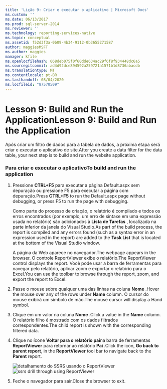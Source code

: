 ```yaml
---
title: 'Lição 9: Criar e executar o aplicativo | Microsoft Docs'
ms.custom: ''
ms.date: 06/13/2017
ms.prod: sql-server-2014
ms.reviewer: ''
ms.technology: reporting-services-native
ms.topic: conceptual
ms.assetid: f52d3f3a-0b09-4b34-9112-0b3655271587
author: maggiesMSFT
ms.author: maggies
manager: kfile
ms.openlocfilehash: 068deb075f0f60dde634ac29f6f8f934448dc6a5
ms.sourcegitcommit: ad4d92dce894592a259721a1571b1d8736abacdb
ms.translationtype: MT
ms.contentlocale: pt-BR
ms.lasthandoff: 08/04/2020
ms.locfileid: "87570509"
---
```

# <a name="lesson-9-build-and-run-the-application"></a><span data-ttu-id="2431b-102">Lesson 9: Build and Run the Application</span><span class="sxs-lookup"><span data-stu-id="2431b-102">Lesson 9: Build and Run the Application</span></span>
  <span data-ttu-id="2431b-103">Após criar um filtro de dados para a tabela de dados, a próxima etapa será criar e executar o aplicativo de site.</span><span class="sxs-lookup"><span data-stu-id="2431b-103">After you create a data filter for the data table, your next step is to build and run the website application.</span></span>

### <a name="to-build-and-run-the-application"></a><span data-ttu-id="2431b-104">Para criar e executar o aplicativo</span><span class="sxs-lookup"><span data-stu-id="2431b-104">To build and run the application</span></span>

1.  <span data-ttu-id="2431b-105">Pressione **CTRL+F5** para executar a página Default.aspx sem depuração ou pressione F5 para executar a página com depuração.</span><span class="sxs-lookup"><span data-stu-id="2431b-105">Press **CTRL+F5** to run the Default.aspx page without debugging, or press F5 to run the page with debugging.</span></span>

     <span data-ttu-id="2431b-106">Como parte do processo de criação, o relatório é compilado e todos os erros encontrados (por exemplo, um erro de sintaxe em uma expressão usada no relatório) são adicionados à **Lista de Tarefas** , localizada na parte inferior da janela do Visual Studio.</span><span class="sxs-lookup"><span data-stu-id="2431b-106">As part of the build process, the report is compiled and any errors found (such as a syntax error in an expression used in the report) are added to the **Task List** that is located at the bottom of the Visual Studio window.</span></span>

     <span data-ttu-id="2431b-107">A página da Web aparece no navegador.</span><span class="sxs-lookup"><span data-stu-id="2431b-107">The webpage appears in the browser.</span></span> <span data-ttu-id="2431b-108">O controle ReportViewer exibe o relatório.</span><span class="sxs-lookup"><span data-stu-id="2431b-108">The ReportViewer control displays the report.</span></span> <span data-ttu-id="2431b-109">Você pode usar a barra de ferramentas para navegar pelo relatório, aplicar zoom e exportar o relatório para o Excel.</span><span class="sxs-lookup"><span data-stu-id="2431b-109">You can use the toolbar to browse through the report, zoom, and export the report to Excel.</span></span>

2.  <span data-ttu-id="2431b-110">Passe o mouse sobre qualquer uma das linhas na coluna **Nome** .</span><span class="sxs-lookup"><span data-stu-id="2431b-110">Hover the mouse over any of the rows under **Name** column.</span></span> <span data-ttu-id="2431b-111">O cursor do mouse exibirá um símbolo de mão.</span><span class="sxs-lookup"><span data-stu-id="2431b-111">The mouse cursor will display a Hand symbol.</span></span>

3.  <span data-ttu-id="2431b-112">Clique em um valor na coluna **Nome** .</span><span class="sxs-lookup"><span data-stu-id="2431b-112">Click a value in the **Name** column.</span></span> <span data-ttu-id="2431b-113">O relatório filho é mostrado com os dados filtrados correspondentes.</span><span class="sxs-lookup"><span data-stu-id="2431b-113">The child report is shown with the corresponding filtered data.</span></span>

4.  <span data-ttu-id="2431b-114">Clique no ícone **Voltar para o relatório pai**na barra de ferramentas **ReportViewer** para retornar ao relatório **Pai** .</span><span class="sxs-lookup"><span data-stu-id="2431b-114">Click the icon, **Go back to parent report**, in the **ReportViewer** tool bar to navigate back to the **Parent** report.</span></span>

     <span data-ttu-id="2431b-115">![detalhamento do SSRS usando o ReportViewer](../../2014/tutorials/media/ssrs-drillthrough-report.png "detalhamento do SSRS usando o ReportViewer")</span><span class="sxs-lookup"><span data-stu-id="2431b-115">![ssrs drill through using ReportViewer](../../2014/tutorials/media/ssrs-drillthrough-report.png "ssrs drill through using ReportViewer")</span></span>

5.  <span data-ttu-id="2431b-116">Feche o navegador para sair.</span><span class="sxs-lookup"><span data-stu-id="2431b-116">Close the browser to exit.</span></span>


